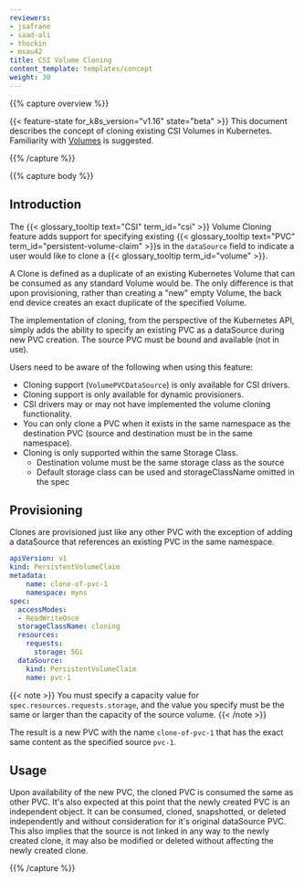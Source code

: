 ```yaml
---
reviewers:
- jsafrane
- saad-ali
- thockin
- msau42
title: CSI Volume Cloning
content_template: templates/concept
weight: 30
---
```


{{% capture overview %}}

{{< feature-state for_k8s_version="v1.16" state="beta" >}}
This document describes the concept of cloning existing CSI Volumes in Kubernetes.  Familiarity with [Volumes](/docs/concepts/storage/volumes) is suggested.

{{% /capture %}}


{{% capture body %}}

## Introduction

The {{< glossary_tooltip text="CSI" term_id="csi" >}} Volume Cloning feature adds support for specifying existing {{< glossary_tooltip text="PVC" term_id="persistent-volume-claim" >}}s in the `dataSource` field to indicate a user would like to clone a {{< glossary_tooltip term_id="volume" >}}.

A Clone is defined as a duplicate of an existing Kubernetes Volume that can be consumed as any standard Volume would be.  The only difference is that upon provisioning, rather than creating a "new" empty Volume, the back end device creates an exact duplicate of the specified Volume.

The implementation of cloning, from the perspective of the Kubernetes API, simply adds the ability to specify an existing PVC as a dataSource during new PVC creation. The source PVC must be bound and available (not in use).

Users need to be aware of the following when using this feature:

* Cloning support (`VolumePVCDataSource`) is only available for CSI drivers.
* Cloning support is only available for dynamic provisioners.
* CSI drivers may or may not have implemented the volume cloning functionality.
* You can only clone a PVC when it exists in the same namespace as the destination PVC (source and destination must be in the same namespace).
* Cloning is only supported within the same Storage Class.
    - Destination volume must be the same storage class as the source
    - Default storage class can be used and storageClassName omitted in the spec


## Provisioning

Clones are provisioned just like any other PVC with the exception of adding a dataSource that references an existing PVC in the same namespace.

```yaml
apiVersion: v1
kind: PersistentVolumeClaim
metadata:
    name: clone-of-pvc-1
    namespace: myns
spec:
  accessModes:
  - ReadWriteOnce
  storageClassName: cloning
  resources:
    requests:
      storage: 5Gi
  dataSource:
    kind: PersistentVolumeClaim
    name: pvc-1
```

{{< note >}}
You must specify a capacity value for `spec.resources.requests.storage`, and the value you specify must be the same or larger than the capacity of the source volume.
{{< /note >}}

The result is a new PVC with the name `clone-of-pvc-1` that has the exact same content as the specified source `pvc-1`.

## Usage

Upon availability of the new PVC, the cloned PVC is consumed the same as other PVC.  It's also expected at this point that the newly created PVC is an independent object.  It can be consumed, cloned, snapshotted, or deleted independently and without consideration for it's original dataSource PVC.  This also implies that the source is not linked in any way to the newly created clone, it may also be modified or deleted without affecting the newly created clone.

{{% /capture %}}
